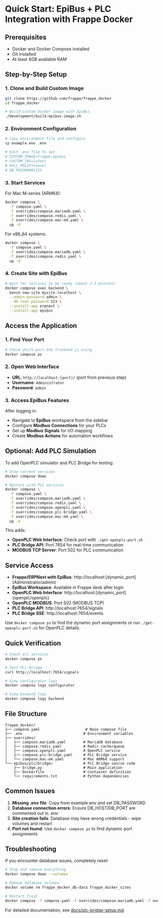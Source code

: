 # Quick Start: EpiBus + PLC Integration with Frappe Docker

## Prerequisites

- Docker and Docker Compose installed
- Git installed
- At least 4GB available RAM

## Step-by-Step Setup

### 1. Clone and Build Custom Image

```bash
git clone https://github.com/frappe/frappe_docker
cd frappe_docker

# Build custom Docker image with EpiBus
./development/build-epibus-image.sh
```

### 2. Environment Configuration

```bash
# Copy environment file and configure
cp example.env .env

# Edit .env file to set:
# CUSTOM_IMAGE=frappe-epibus
# CUSTOM_TAG=latest
# PULL_POLICY=never
# DB_PASSWORD=123
```

### 3. Start Services

For Mac M-series (ARM64):
```bash
docker compose \
  -f compose.yaml \
  -f overrides/compose.mariadb.yaml \
  -f overrides/compose.redis.yaml \
  -f overrides/compose.mac-m4.yaml \
  up -d
```

For x86_64 systems:
```bash
docker compose \
  -f compose.yaml \
  -f overrides/compose.mariadb.yaml \
  -f overrides/compose.redis.yaml \
  up -d
```

### 4. Create Site with EpiBus

```bash
# Wait for services to be ready (about 2-3 minutes)
docker compose exec backend \
  bench new-site mysite.localhost \
  --admin-password admin \
  --db-root-password 123 \
  --install-app erpnext \
  --install-app epibus
```

## Access the Application

### 1. Find Your Port

```bash
# Check which port the frontend is using
docker compose ps
```

### 2. Open Web Interface

- **URL**: `http://localhost:[port]/` (port from previous step)
- **Username**: `Administrator`
- **Password**: `admin`

### 3. Access EpiBus Features

After logging in:
- Navigate to **EpiBus** workspace from the sidebar
- Configure **Modbus Connections** for your PLCs
- Set up **Modbus Signals** for I/O mapping
- Create **Modbus Actions** for automation workflows

## Optional: Add PLC Simulation

To add OpenPLC simulator and PLC Bridge for testing:

```bash
# Stop current services
docker compose down

# Restart with PLC services
docker compose \
  -f compose.yaml \
  -f overrides/compose.mariadb.yaml \
  -f overrides/compose.redis.yaml \
  -f overrides/compose.openplc.yaml \
  -f overrides/compose.plc-bridge.yaml \
  -f overrides/compose.mac-m4.yaml \
  up -d
```

This adds:
- **OpenPLC Web Interface**: Check port with `./get-openplc-port.sh`
- **PLC Bridge API**: Port 7654 for real-time communication
- **MODBUS TCP Server**: Port 502 for PLC communication

## Service Access

- **Frappe/ERPNext with EpiBus**: http://localhost:[dynamic_port] (Administrator/admin)
- **EpiBus Workspace**: Available in Frappe desk after login
- **OpenPLC Web Interface**: http://localhost:[dynamic_port] (openplc/openplc)
- **OpenPLC MODBUS**: Port 502 (MODBUS TCP)
- **PLC Bridge API**: http://localhost:7654/signals
- **PLC Bridge SSE**: http://localhost:7654/events

Use `docker compose ps` to find the dynamic port assignments or run `./get-openplc-port.sh` for OpenPLC details.

## Quick Verification

```bash
# Check all services
docker compose ps

# Test PLC Bridge
curl http://localhost:7654/signals

# View configurator logs
docker compose logs configurator

# View backend logs
docker compose logs backend
```

## File Structure

```
frappe_docker/
├── compose.yaml                     # Base compose file
├── .env                            # Environment variables
├── overrides/
│   ├── compose.mariadb.yaml        # MariaDB database
│   ├── compose.redis.yaml          # Redis cache/queue
│   ├── compose.openplc.yaml        # OpenPLC service
│   ├── compose.plc-bridge.yaml     # PLC Bridge service
│   └── compose.mac-m4.yaml         # Mac ARM64 support
└── epibus/plc/bridge/              # PLC Bridge source code
    ├── bridge.py                   # Main application
    ├── Dockerfile                  # Container definition
    └── requirements.txt            # Python dependencies
```

## Common Issues

1. **Missing .env file**: Copy from example.env and set DB_PASSWORD
2. **Database connection errors**: Ensure DB_HOST/DB_PORT are commented out in .env
3. **Site creation fails**: Database may have wrong credentials - wipe volumes and restart
4. **Port not found**: Use `docker compose ps` to find dynamic port assignments

## Troubleshooting

If you encounter database issues, completely reset:

```bash
# Stop and remove everything
docker compose down --volumes

# Remove database volumes
docker volume rm frappe_docker_db-data frappe_docker_sites

# Restart fresh
docker compose -f compose.yaml -f overrides/compose.mariadb.yaml -f overrides/compose.redis.yaml -f overrides/compose.openplc.yaml -f overrides/compose.plc-bridge.yaml -f overrides/compose.mac-m4.yaml up -d
```

For detailed documentation, see [docs/plc-bridge-setup.md](docs/plc-bridge-setup.md)